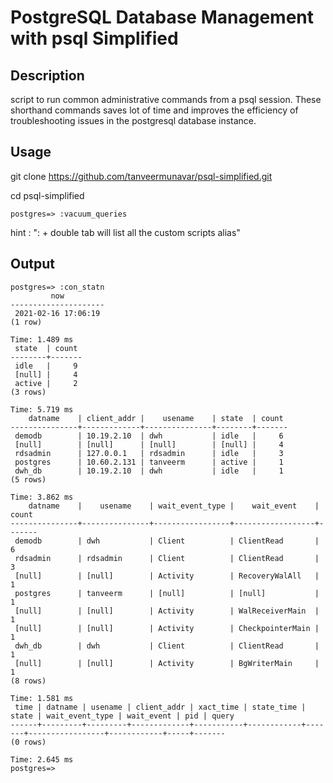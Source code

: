 # PostgreSQL Database Management with psql Simplified

## Description 
script to run common administrative commands from a psql session. These shorthand commands saves lot of time and improves the efficiency of troubleshooting issues in the postgresql database instance. 

## Usage 
git clone https://github.com/tanveermunavar/psql-simplified.git

cd psql-simplified

`postgres=> :vacuum_queries`

hint : ": + double tab will list all the custom scripts alias"

## Output 

```
postgres=> :con_statn
         now
---------------------
 2021-02-16 17:06:19
(1 row)

Time: 1.489 ms
 state  | count
--------+-------
 idle   |     9
 [null] |     4
 active |     2
(3 rows)

Time: 5.719 ms
    datname    | client_addr |    usename    | state  | count
---------------+-------------+---------------+--------+-------
 demodb        | 10.19.2.10  | dwh           | idle   |     6
 [null]        | [null]      | [null]        | [null] |     4
 rdsadmin      | 127.0.0.1   | rdsadmin      | idle   |     3
 postgres      | 10.60.2.131 | tanveerm      | active |     1
 dwh_db        | 10.19.2.10  | dwh           | idle   |     1
(5 rows)

Time: 3.862 ms
    datname    |    usename    | wait_event_type |    wait_event    | count
---------------+---------------+-----------------+------------------+-------
 demodb        | dwh           | Client          | ClientRead       |     6
 rdsadmin      | rdsadmin      | Client          | ClientRead       |     3
 [null]        | [null]        | Activity        | RecoveryWalAll   |     1
 postgres      | tanveerm      | [null]          | [null]           |     1
 [null]        | [null]        | Activity        | WalReceiverMain  |     1
 [null]        | [null]        | Activity        | CheckpointerMain |     1
 dwh_db        | dwh           | Client          | ClientRead       |     1
 [null]        | [null]        | Activity        | BgWriterMain     |     1
(8 rows)

Time: 1.581 ms
 time | datname | usename | client_addr | xact_time | state_time | state | wait_event_type | wait_event | pid | query
------+---------+---------+-------------+-----------+------------+-------+-----------------+------------+-----+-------
(0 rows)

Time: 2.645 ms
postgres=>
```
